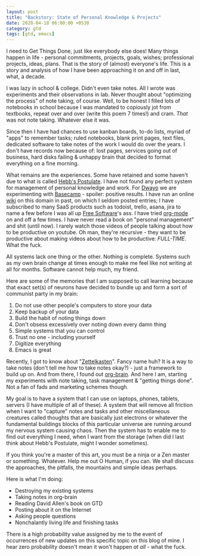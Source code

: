 ```yaml
---
layout: post
title: "Backstory: State of Personal Knowledge & Projects"
date: 2020-04-18 06:00:00 +0530
category: gtd
tags: [gtd, emacs]
---
```

I need to Get Things Done, just like everybody else does! Many things happen in life - personal commitments, projects, goals, wishes; professional projects, ideas, plans. That is the story of (almost) everyone's life. This is a story and analysis of how I have been approaching it on and off in last, what, a decade.

I was lazy in school & college. Didn't even take notes. All I wrote was experiments and their observations in lab. Never thought about "optimizing the process" of note taking, of course. Well, to be honest I filled lots of notebooks in school because I was mandated to copiously jot from textbooks, repeat over and over (write this poem 7 times!) and cram. _That_ was not note taking. Whatever else it was.

Since then I have had chances to use kanban boards, to-do lists, myriad of "apps" to remember tasks; ruled notebooks, blank print pages, text files, dedicated software to take notes of the work I would do over the years. I don't have records now because of: lost pages, services going out of business, hard disks failing & unhappy brain that decided to format everything on a fine morning.

What remains are the experiences. Some have retained and some haven't due to what is called [Hebb's Postulate][1]. I have not found any perfect system for management of personal knowledge and work. For [Dwayo][2] we are experimenting with [Basecamp][3] - spoiler: positive results. I have run an online [wiki][4] on this domain in past, on which I seldom posted entries; I have subscribed to many SaaS products such as todoist, trello, asana, jira to name a few before I was all up [Free Software][5]'s ass. I have tried [org-mode][6] on and off a few times. I have never read a book on "personal management" and shit (until now). I rarely watch those videos of people talking about how to be productive on youtube. Oh man, they're recursive - they want to be productive about making videos about how to be productive: _FULL-TIME_. What the fuck.

All systems lack one thing or the other. Nothing is complete. Systems such as my own brain change at times enough to make me feel like not writing at all for months. Software cannot help much, my friend.

Here are some of the memories that I am supposed to call learning because that exact set(s) of neurons have decided to bundle up and form a sort of communist party in my brain:

1. Do not use other people's computers to store your data
2. Keep backup of your data
3. Build the habit of noting things down
4. Don't obsess excessively over noting down every damn thing
5. Simple systems that you can control
6. Trust no one - including yourself
7. Digitize everything
8. Emacs is great

Recently, I got to know about "[Zettelkasten][7]". Fancy name huh? It is a way to take notes (don't tell me _how_ to take notes okay?) - just a framework to build up on. And from there, I found out [org-brain][8]. And here I am, starting my experiments with note taking, task management & "getting things done". Not a fan of fads and marketing schemes though.

My goal is to have a system that I can use on laptops, phones, tablets, servers (I have multiple of all of these). A system that will remove all friction when I want to "capture" notes and tasks and other miscellaneous creatures called thoughts that are basically just electrons or whatever the fundamental buildings blocks of this particular universe are running around my nervous system causing chaos. Then the system has to enable me to find out everything I need, when I want from the storage (when did I last think about Hebb's Postulate, might I wonder sometimes).

If you think you're a master of this art, you must be a ninja or a Zen master or something. Whatever. Help me out O Human, if you can. We shall discuss the approaches, the pitfalls, the mountains and simple ideas perhaps.

Here is what I'm doing:
- Destroying my existing systems
- Taking notes in org-brain
- Reading David Allen's book on GTD
- Posting about it on the Internet
- Asking people questions
- Nonchalantly living life and finishing tasks

There is a high probability value assigned by me to the event of occurrences of new updates on this specific topic on this blog of mine. I hear zero probability doesn't mean it won't happen _at all_ - what the fuck.

[1]: https://en.wikipedia.org/wiki/Hebb%27s_postulate
[2]: https://dwayo.com
[3]: https://basecamp.com
[4]: https://en.wikipedia.org/wiki/MediaWiki
[5]: https://en.wikipedia.org/wiki/Free_software
[6]: https://en.wikipedia.org/wiki/Org-mode
[7]: https://de.wikipedia.org/wiki/Zettelkasten
[8]: https://github.com/Kungsgeten/org-brain

